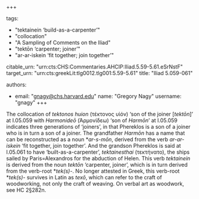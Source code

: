 +++

tags:
- "tektainein ‘build-as-a-carpenter’"
- "collocation"
- "A Sampling of Comments on the Iliad"
- "tektōn ‘carpenter; joiner’"
- "ar-ar-iskein ‘fit together; join together’"

citable_urn: "urn:cts:CHS:Commentaries.AHCIP:Iliad.5.59-5.61.eSrNstF"
target_urn: "urn:cts:greekLit:tlg0012.tlg001:5.59-5.61"
title: "Iliad 5.059-061"

authors:
- email: "gnagy@chs.harvard.edu"
  name: "Gregory Nagy"
  username: "gnagy"
+++

<p>The collocation of <em>tektonos huion</em> (τέκτονος υἱόν) ‘son of the joiner [<em>tektōn</em>]’ at I.05.059 with <em>Harmonideō</em> (Ἁρμονίδεω) ‘son of <em>Harmōn</em>’ at I.05.059 indicates three generations of ‘joiners’, in that Phereklos is a son of a joiner who is in turn a son of a joiner. The grandfather <em>Harmōn</em> has a name that can be reconstructed as a noun *<em>ar-s-mōn</em>, derived from the verb <em>ar-ar-iskein</em> ‘fit together, join together’. And the grandson Phereklos is said at I.05.061 to have ‘built-as-a-carpenter’, <em>tektainesthai</em> (τεκτήνατο), the ships sailed by Paris=Alexandros for the abduction of Helen. This verb <em>tektainein</em> is derived from the noun <em>tektōn</em> ‘carpenter, joiner’, which is in turn derived from the verb-root *<em>tek(s)-</em>. No longer attested in Greek, this verb-root *<em>tek(s)-</em> survives in Latin as <em>texō</em>, which can refer to the craft of woodworking, not only the craft of weaving. On verbal art as woodwork, see HC 2§282n. </p>